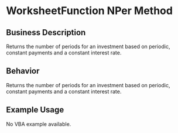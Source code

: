 # WorksheetFunction NPer Method

## Business Description
Returns the number of periods for an investment based on periodic, constant payments and a constant interest rate.

## Behavior
Returns the number of periods for an investment based on periodic, constant payments and a constant interest rate.

## Example Usage
No VBA example available.